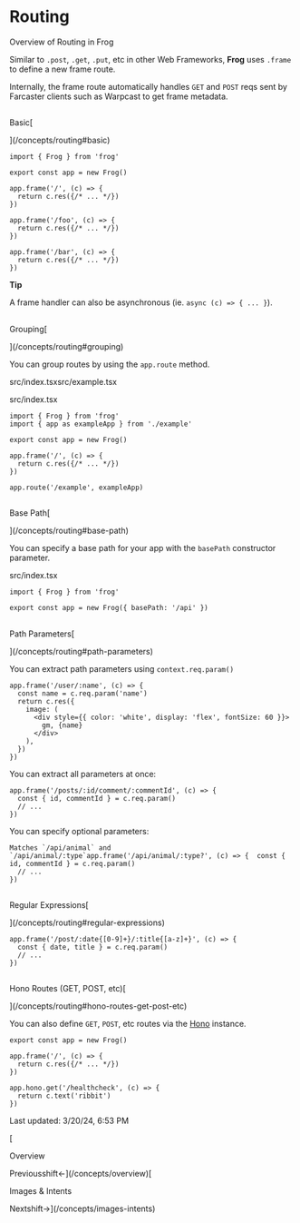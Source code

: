  
# Routing
 

Overview of Routing in Frog

Similar to `.post`, `.get`, `.put`, etc in other Web Frameworks, **Frog** uses `.frame` to define a new frame route.

Internally, the frame route automatically handles `GET` and `POST` reqs sent by Farcaster clients such as Warpcast to get frame metadata.

## 

Basic[

](/concepts/routing#basic)

```
import { Frog } from 'frog'
 
export const app = new Frog()
 
app.frame('/', (c) => {
  return c.res({/* ... */})
})
 
app.frame('/foo', (c) => {
  return c.res({/* ... */})
})
 
app.frame('/bar', (c) => {
  return c.res({/* ... */})
})
```

**Tip**

A frame handler can also be asynchronous (ie. `async (c) => { ... }`).

## 

Grouping[

](/concepts/routing#grouping)

You can group routes by using the `app.route` method.

src/index.tsxsrc/example.tsx

src/index.tsx

```
import { Frog } from 'frog'
import { app as exampleApp } from './example'
 
export const app = new Frog()
 
app.frame('/', (c) => {
  return c.res({/* ... */})
})
 
app.route('/example', exampleApp)
```

## 

Base Path[

](/concepts/routing#base-path)

You can specify a base path for your app with the `basePath` constructor parameter.

src/index.tsx

```
import { Frog } from 'frog'
 
export const app = new Frog({ basePath: '/api' })
```

## 

Path Parameters[

](/concepts/routing#path-parameters)

You can extract path parameters using `context.req.param()`

```
app.frame('/user/:name', (c) => {
  const name = c.req.param('name')
  return c.res({
    image: (
      <div style={{ color: 'white', display: 'flex', fontSize: 60 }}>
        gm, {name}
      </div>
    ),
  })
})
```

You can extract all parameters at once:

```
app.frame('/posts/:id/comment/:commentId', (c) => {
  const { id, commentId } = c.req.param()
  // ...
})
```

You can specify optional parameters:

```
Matches `/api/animal` and `/api/animal/:type`app.frame('/api/animal/:type?', (c) => {  const { id, commentId } = c.req.param()
  // ...
})
```

## 

Regular Expressions[

](/concepts/routing#regular-expressions)

```
app.frame('/post/:date{[0-9]+}/:title{[a-z]+}', (c) => {
  const { date, title } = c.req.param()
  // ...
})
```

## 

Hono Routes (GET, POST, etc)[

](/concepts/routing#hono-routes-get-post-etc)

You can also define `GET`, `POST`, etc routes via the [Hono](https://hono.dev) instance.

```
export const app = new Frog()
 
app.frame('/', (c) => {
  return c.res({/* ... */})
})
 
app.hono.get('/healthcheck', (c) => {
  return c.text('ribbit')
})
```

Last updated: 3/20/24, 6:53 PM

[

Overview

Previousshift←](/concepts/overview)[

Images & Intents

Nextshift→](/concepts/images-intents)